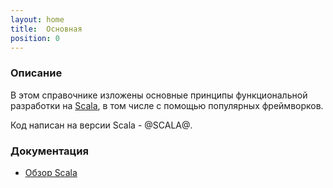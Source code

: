 ```yaml
---
layout: home
title:  Основная
position: 0
---
```


### Описание

В этом справочнике изложены основные принципы функциональной разработки на [Scala](https://docs.scala-lang.org/scala3/getting-started.html),
в том числе с помощью популярных фреймворков.

Код написан на версии Scala - @SCALA@.

### Документация
- [Обзор Scala](./docs/)
